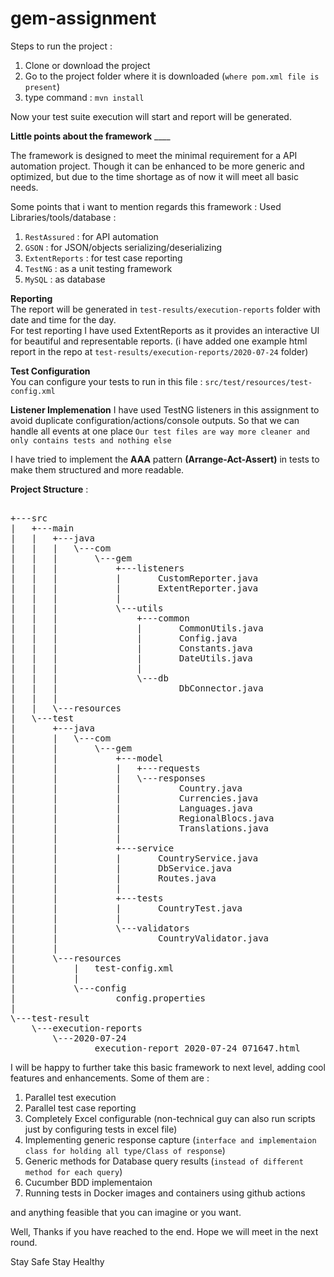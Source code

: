 # gem-assignment

Steps to run the project :
1. Clone or download the project
2. Go to the project folder where it is downloaded (`where pom.xml file is present`)
3. type command : `mvn install`

Now your test suite execution will start and report will be generated.

**Little points about the framework** ____

The framework is designed to meet the minimal requirement for a API automation project.
Though it can be enhanced to be more generic and optimized, but due to the time shortage as of now it will meet all basic needs.

Some points that i want to mention regards this framework :
Used Libraries/tools/database :
1. `RestAssured` : for API automation
2. `GSON` : for JSON/objects serializing/deserializing
3. `ExtentReports` : for test case reporting
4. `TestNG` : as a unit testing framework
5. `MySQL` : as database

**Reporting**  
The report will be generated in `test-results/execution-reports` folder with date and time for the day.  
For test reporting I have used ExtentReports as it provides an interactive UI for beautiful and representable reports.
(i have added one example html report in the repo at `test-results/execution-reports/2020-07-24` folder)

**Test Configuration**  
You can configure your tests to run in this file : `src/test/resources/test-config.xml`

**Listener Implemenation**
I have used TestNG listeners in this assignment to avoid duplicate configuration/actions/console outputs.
So that we can handle all events at one place `Our test files are way more cleaner and only contains tests and nothing else`

I have tried to implement the **AAA** pattern **(Arrange-Act-Assert)** in tests to make them structured and more readable.

**Project Structure** : 
<pre>   
+---src
|   +---main
|   |   +---java
|   |   |   \---com
|   |   |       \---gem
|   |   |           +---listeners
|   |   |           |       CustomReporter.java
|   |   |           |       ExtentReporter.java
|   |   |           |       
|   |   |           \---utils
|   |   |               +---common
|   |   |               |       CommonUtils.java
|   |   |               |       Config.java
|   |   |               |       Constants.java
|   |   |               |       DateUtils.java
|   |   |               |       
|   |   |               \---db
|   |   |                       DbConnector.java
|   |   |                       
|   |   \---resources
|   \---test
|       +---java
|       |   \---com
|       |       \---gem
|       |           +---model
|       |           |   +---requests
|       |           |   \---responses
|       |           |           Country.java
|       |           |           Currencies.java
|       |           |           Languages.java
|       |           |           RegionalBlocs.java
|       |           |           Translations.java
|       |           |           
|       |           +---service
|       |           |       CountryService.java
|       |           |       DbService.java
|       |           |       Routes.java
|       |           |       
|       |           +---tests
|       |           |       CountryTest.java
|       |           |       
|       |           \---validators
|       |                   CountryValidator.java
|       |                   
|       \---resources
|           |   test-config.xml
|           |   
|           \---config
|                   config.properties
|                   
\---test-result
    \---execution-reports
        \---2020-07-24
                execution-report 2020-07-24 071647.html
</pre>

I will be happy to further take this basic framework to next level, adding cool features and enhancements.
Some of them are : 
 1. Parallel test execution
 2. Parallel test case reporting
 3. Completely Excel configurable (non-technical guy can also run scripts just by configuring tests in excel file)
 4. Implementing generic response capture (`interface and implementaion class for holding all type/Class of response`)
 5. Generic methods for Database query results (`instead of different method for each query`)
 5. Cucumber BDD implementaion
 6. Running tests in Docker images and containers using github actions
 
 and anything feasible that you can imagine or you want.
 
 Well, Thanks if you have reached to the end.
 Hope we will meet in the next round.
 
 Stay Safe Stay Healthy


